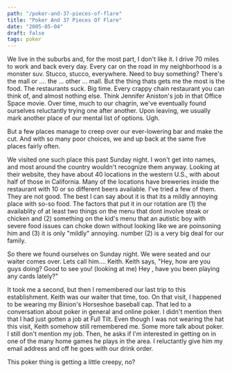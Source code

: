 ```yaml
---
path: "/poker-and-37-pieces-of-flare"
title: "Poker And 37 Pieces Of Flare"
date: "2005-05-04"
draft: false
tags: poker
---
```


We live in the suburbs and, for the most part, I don't like it. I drive 70 miles to work and back every day. Every car on the road in my neighborhood is a monster suv. Stucco, stucco, everywhere. Need to buy something? There's the mall or .... the ... other ... mall. But the thing thats gets me the most is the food. The restaurants suck. Big time. Every crappy chain restaurant you can think of, and almost nothing else. Think Jennifer Aniston's job in that Office Space movie. Over time, much to our chagrin, we've eventually found ourselves reluctantly trying one after another. Upon leaving, we usually mark another place of our mental list of options. Ugh.

But a few places manage to creep over our ever-lowering bar and make the cut. And with so many poor choices, we and up back at the same five places fairly often.

We visited one such place this past Sunday night. I won't get into names, and most around the country wouldn't recognize them anyway. Looking at their website, they have about 40 locations in the western U.S., with about half of those in California. Many of the locations have breweries inside the restaurant with 10 or so different beers available. I've tried a few of them. They are not good. The best I can say about it is that its a mildly annoying place with so-so food. The factors that put it in our rotation are (1) the availablity of at least two things on the menu that dont involve steak or chicken and (2) something on the kid's menu that an autistic boy with severe food issues can choke down without looking like we are poinsoning him and (3) it is only "mildly" annoying. number (2) is a very big deal for our family.

So there we found ourselves on Sunday night. We were seated and our waiter comes over. Lets call him.... Keith. Keith says, "Hey, how are you guys doing? Good to see you! (looking at me) Hey , have you been playing any cards lately?"

It took me a second, but then I remembered our last trip to this establishment. Keith was our waiter that time, too. On that visit, I happened to be wearing my Binion's Horseshoe baseball cap. That led to a conversation about poker in general and online poker. I didn't mention then that I had just gotten a job at Full Tilt. Even though I was not wearing the hat this visit, Keith somehow still remembered me. Some more talk about poker. I still don't mention my job. Then, he asks if I'm interested in getting on in one of the many home games he plays in the area. I reluctantly give him my email address and off he goes with our drink order.

This poker thing is getting a little creepy, no?

